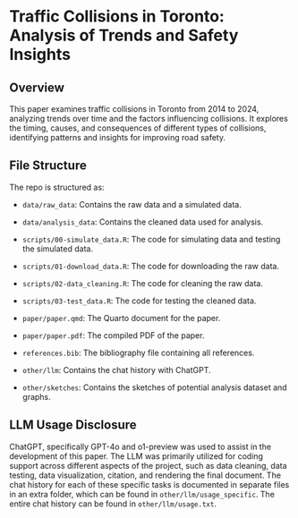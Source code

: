 # Traffic Collisions in Toronto: Analysis of Trends and Safety Insights

## Overview

This paper examines traffic collisions in Toronto from 2014 to 2024, analyzing trends over time and the factors influencing collisions. It explores the timing, causes, and consequences of different types of collisions, identifying patterns and insights for improving road safety.

## File Structure

The repo is structured as:

-   `data/raw_data`: Contains the raw data and a simulated data.
-   `data/analysis_data`: Contains the cleaned data used for analysis.

-   `scripts/00-simulate_data.R`: The code for simulating data and testing the simulated data.
-   `scripts/01-download_data.R`: The code for downloading the raw data.
-   `scripts/02-data_cleaning.R`: The code for cleaning the raw data.
-   `scripts/03-test_data.R`: The code for testing the cleaned data.

-   `paper/paper.qmd`: The Quarto document for the paper.
-   `paper/paper.pdf`: The compiled PDF of the paper.
-   `references.bib`: The bibliography file containing all references.

-   `other/llm`: Contains the chat history with ChatGPT.
-   `other/sketches`: Contains the sketches of potential analysis dataset and graphs.



## LLM Usage Disclosure

ChatGPT, specifically GPT-4o and o1-preview was used to assist in the development of this paper. The LLM was primarily utilized for coding support across different aspects of the project, such as data cleaning, data testing, data visualization, citation, and rendering the final document. The chat history for each of these specific tasks is documented in separate files in an extra folder, which can be found in `other/llm/usage_specific`. The entire chat history can be found in `other/llm/usage.txt`.
